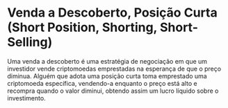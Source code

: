 # Venda a Descoberto, Posição Curta (Short Position, Shorting, Short-Selling)

Uma venda a descoberto é uma estratégia de negociação em que um investidor vende criptomoedas emprestadas na esperança de que o preço diminua. Alguém que adota uma posição curta toma emprestado uma criptomoeda específica, vendendo-a enquanto o preço está alto e recompra quando o valor diminui, obtendo assim um lucro líquido sobre o investimento.